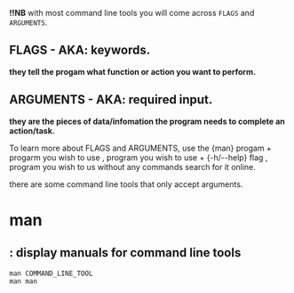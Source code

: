 **!!NB**
with most command line tools you will come across `FLAGS` and `ARGUMENTS`.

## FLAGS - AKA: keywords.
**they tell the progam what function or action you want to perform.**
    
## ARGUMENTS - AKA: required input.
**they are the pieces of data/infomation the program needs to complete an action/task.** 
    
To learn more about FLAGS and ARGUMENTS, use the {man} progam + progarm you wish to use , program you wish to use + {-h/--help} flag , program you wish to us without any commands search for it online.

there are some command line tools that only accept arguments.

# man
## : display manuals for command line tools
    man COMMAND_LINE_TOOL
    man man
